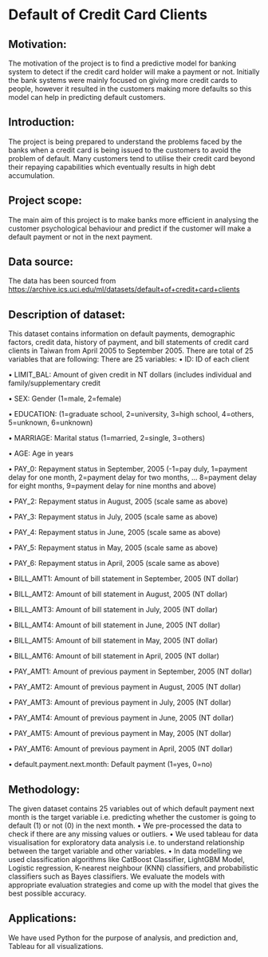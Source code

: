 # Default of Credit Card Clients

## Motivation:

The motivation of the project is to find a predictive model for banking system to detect if the credit card holder will make a payment or not. Initially the bank systems were mainly focused on giving more credit cards to people, however it resulted in the customers making more defaults so this model can help in predicting default customers.

## Introduction:
The project is being prepared to understand the problems faced by the banks when a credit card is being issued to the customers to avoid the problem of default. Many customers tend to utilise their credit card beyond their repaying capabilities which eventually results in high debt accumulation.

## Project scope:
The main aim of this project is to make banks more efficient in analysing the customer psychological behaviour and predict if the customer will make a default payment or not in the next payment.

## Data source:
The data has been sourced from
https://archive.ics.uci.edu/ml/datasets/default+of+credit+card+clients

## Description of dataset: 
This dataset contains information on default payments, demographic factors, credit data, history of payment, and bill statements of credit card clients in Taiwan from April 2005 to September 2005. There are total of 25 variables that are following:
There are 25 variables:
• ID: ID of each client

• LIMIT_BAL: Amount of given credit in NT dollars (includes individual and
family/supplementary credit

• SEX: Gender (1=male, 2=female)

• EDUCATION: (1=graduate school, 2=university, 3=high school, 4=others, 5=unknown,
6=unknown)

• MARRIAGE: Marital status (1=married, 2=single, 3=others)

• AGE: Age in years

• PAY_0: Repayment status in September, 2005 (-1=pay duly, 1=payment delay for one month, 2=payment delay for two months, ... 8=payment delay for eight months, 9=payment delay for nine months and above)

• PAY_2: Repayment status in August, 2005 (scale same as above)

• PAY_3: Repayment status in July, 2005 (scale same as above)

• PAY_4: Repayment status in June, 2005 (scale same as above)

• PAY_5: Repayment status in May, 2005 (scale same as above)

• PAY_6: Repayment status in April, 2005 (scale same as above)

• BILL_AMT1: Amount of bill statement in September, 2005 (NT dollar)

• BILL_AMT2: Amount of bill statement in August, 2005 (NT dollar)

• BILL_AMT3: Amount of bill statement in July, 2005 (NT dollar)

• BILL_AMT4: Amount of bill statement in June, 2005 (NT dollar)

• BILL_AMT5: Amount of bill statement in May, 2005 (NT dollar)

• BILL_AMT6: Amount of bill statement in April, 2005 (NT dollar)

• PAY_AMT1: Amount of previous payment in September, 2005 (NT dollar)

• PAY_AMT2: Amount of previous payment in August, 2005 (NT dollar)

• PAY_AMT3: Amount of previous payment in July, 2005 (NT dollar)

• PAY_AMT4: Amount of previous payment in June, 2005 (NT dollar)

• PAY_AMT5: Amount of previous payment in May, 2005 (NT dollar)

• PAY_AMT6: Amount of previous payment in April, 2005 (NT dollar)

• default.payment.next.month: Default payment (1=yes, 0=no)

## Methodology:

The given dataset contains 25 variables out of which default payment next month is the target variable i.e. predicting whether the customer is going to default (1) or not (0) in the next month.
• We pre-processed the data to check if there are any missing values or outliers.
• We used tableau for data visualisation for exploratory data analysis i.e. to understand relationship between the target variable and other variables.
• In data modelling we used classification algorithms like CatBoost Classifier, LightGBM Model, Logistic regression, K-nearest neighbour (KNN) classifiers, and probabilistic classifiers such as Bayes classifiers. We evaluate the models with appropriate evaluation strategies and come up with the model that gives the best possible accuracy.

## Applications:

We have used Python for the purpose of analysis, and prediction and, Tableau for all visualizations.
